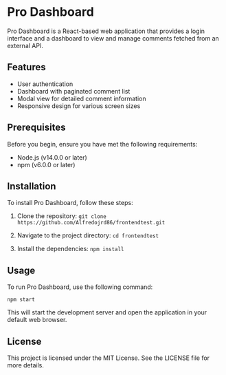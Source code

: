 # Pro Dashboard

Pro Dashboard is a React-based web application that provides a login interface and a dashboard to view and manage comments fetched from an external API.

## Features

- User authentication
- Dashboard with paginated comment list
- Modal view for detailed comment information
- Responsive design for various screen sizes

## Prerequisites

Before you begin, ensure you have met the following requirements:

- Node.js (v14.0.0 or later)
- npm (v6.0.0 or later)

## Installation

To install Pro Dashboard, follow these steps:

1. Clone the repository:   ```
   git clone https://github.com/Alfredojrd86/frontendtest.git   ```

2. Navigate to the project directory:   ```
   cd frontendtest   ```

3. Install the dependencies:   ```
   npm install   ```

## Usage

To run Pro Dashboard, use the following command:

```
npm start
```

This will start the development server and open the application in your default web browser.

## License

This project is licensed under the MIT License. See the LICENSE file for more details.
